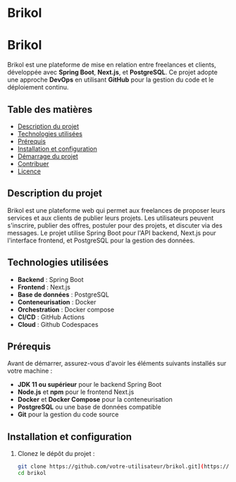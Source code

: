 # Brikol
# Brikol

Brikol est une plateforme de mise en relation entre freelances et clients, développée avec **Spring Boot**, **Next.js**, et **PostgreSQL**. Ce projet adopte une approche **DevOps** en utilisant **GitHub** pour la gestion du code et le déploiement continu.

## Table des matières

- [Description du projet](#description-du-projet)
- [Technologies utilisées](#technologies-utilisées)
- [Prérequis](#prérequis)
- [Installation et configuration](#installation-et-configuration)
- [Démarrage du projet](#démarrage-du-projet)
- [Contribuer](#contribuer)
- [Licence](#licence)

## Description du projet

Brikol est une plateforme web qui permet aux freelances de proposer leurs services et aux clients de publier leurs projets. Les utilisateurs peuvent s'inscrire, publier des offres, postuler pour des projets, et discuter via des messages. Le projet utilise Spring Boot pour l'API backend, Next.js pour l'interface frontend, et PostgreSQL pour la gestion des données.

## Technologies utilisées

- **Backend** : Spring Boot
- **Frontend** : Next.js
- **Base de données** : PostgreSQL
- **Conteneurisation** : Docker
- **Orchestration** : Docker compose
- **CI/CD** : GitHub Actions
- **Cloud** : Github Codespaces

## Prérequis

Avant de démarrer, assurez-vous d'avoir les éléments suivants installés sur votre machine :

- **JDK 11 ou supérieur** pour le backend Spring Boot
- **Node.js** et **npm** pour le frontend Next.js
- **Docker** et **Docker Compose** pour la conteneurisation
- **PostgreSQL** ou une base de données compatible
- **Git** pour la gestion du code source

## Installation et configuration

1. Clonez le dépôt du projet :

   ```bash
   git clone https://github.com/votre-utilisateur/brikol.git](https://github.com/abbal-ilyas/Brikol.git
   cd brikol
